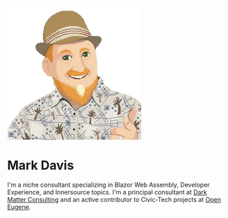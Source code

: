 ![Mark Davis Avatar](https://github.com/markdav-is/markdav-is/blob/master/docs/me-pixel-alpha.png)
# Mark Davis
I'm a niche consultant specializing in Blazor Web Assembly, Developer Experience, and Innersource topics.  I'm a principal consultant at [Dark Matter Consulting](http://darkmatter.consulting) and an active contributor to Civic-Tech projects at [Open Eugene](http://openeugene.org).
